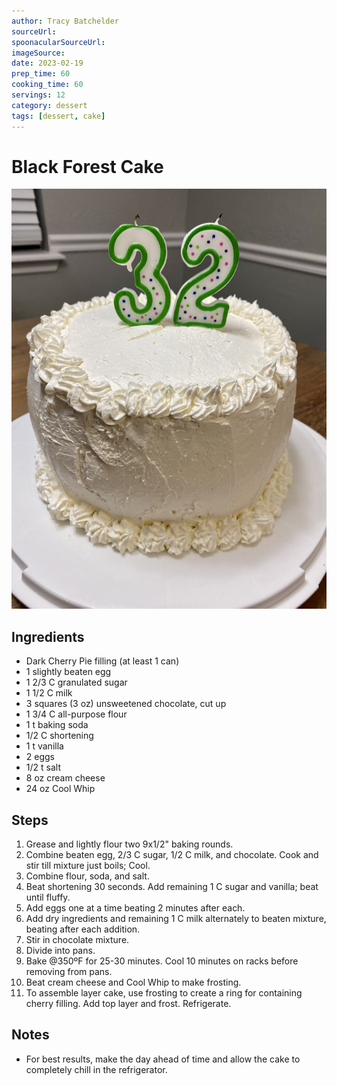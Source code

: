 ```yaml
---
author: Tracy Batchelder
sourceUrl: 
spoonacularSourceUrl: 
imageSource:
date: 2023-02-19
prep_time: 60
cooking_time: 60
servings: 12
category: dessert
tags: [dessert, cake]
---
```

# Black Forest Cake

![Image of Black Forest Cake](../img/black-forest-cake.jpeg)

## Ingredients
- Dark Cherry Pie filling (at least 1 can)
- 1 slightly beaten egg
- 1 2/3 C granulated sugar
- 1 1/2 C milk
- 3 squares (3 oz) unsweetened chocolate, cut up
- 1 3/4 C all-purpose flour
- 1 t baking soda
- 1/2 C shortening
- 1 t vanilla
- 2 eggs
- 1/2 t salt
- 8 oz cream cheese
- 24 oz Cool Whip

## Steps
1. Grease and lightly flour two 9x1/2" baking rounds.
2. Combine beaten egg, 2/3 C sugar, 1/2 C milk, and chocolate.  Cook and stir till mixture just boils; Cool.
3. Combine flour, soda, and salt.
4. Beat shortening 30 seconds.  Add remaining  1 C sugar and vanilla; beat until fluffy.
5. Add eggs one at a time beating 2 minutes after each.
6. Add dry ingredients and remaining 1 C milk alternately to beaten mixture, beating after each addition.
7. Stir in chocolate mixture.
8. Divide into pans.
9. Bake @350ºF for 25-30 minutes.  Cool 10 minutes on racks before removing from pans.
10. Beat cream cheese and Cool Whip to make frosting.
11. To assemble layer cake, use frosting to create a ring for containing cherry filling.  Add top layer and frost.  Refrigerate.

## Notes
- For best results, make the day ahead of time and allow the cake to completely chill in the refrigerator.
